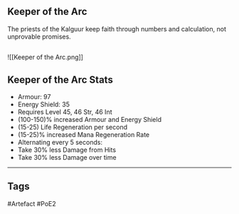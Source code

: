 ## Keeper of the Arc
The priests of the Kalguur keep faith through numbers
and calculation, not unprovable promises.
##
![[Keeper of the Arc.png]]
## Keeper of the Arc Stats
- Armour: 97
- Energy Shield: 35
- Requires Level 45, 46 Str, 46 Int
- (100-150)% increased Armour and Energy Shield
- (15-25) Life Regeneration per second
- (15-25)% increased Mana Regeneration Rate
- Alternating every 5 seconds:
- Take 30% less Damage from Hits
- Take 30% less Damage over time


---
## Tags
#Artefact
#PoE2